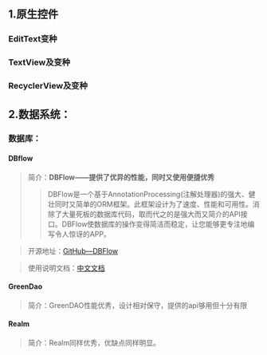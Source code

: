 ## 1.原生控件

### EditText变种

### TextView及变种
### RecyclerView及变种

## 2.数据系统：

### 数据库：
#### **DBflow**
> 简介：**DBFlow——提供了优异的性能，同时又使用便捷优秀**
> > DBFlow是一个基于AnnotationProcessing(注解处理器)的强大、健壮同时又简单的ORM框架。此框架设计为了速度、性能和可用性。消除了大量死板的数据库代码，取而代之的是强大而又简介的API接口。DBFlow使数据库的操作变得简洁而稳定，让您能够更专注地编写令人惊讶的APP。

> 开源地址：[GitHub—DBFlow](https://github.com/Raizlabs/DBFlow)

> 使用说明文档：[中文文档](https://www.gitbook.com/book/yumenokanata/dbflow-tutorials/details)


#### **GreenDao**
> 简介：GreenDAO性能优秀，设计相对保守，提供的api够用但十分有限

#### **Realm**
> 简介：Realm同样优秀，优缺点同样明显。
